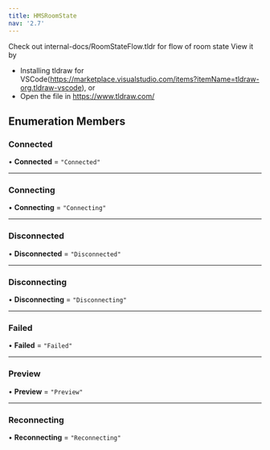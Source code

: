 ```yaml
---
title: HMSRoomState
nav: '2.7'
---
```


Check out internal-docs/RoomStateFlow.tldr for flow of room state
View it by

- Installing tldraw for VSCode(https://marketplace.visualstudio.com/items?itemName=tldraw-org.tldraw-vscode), or
- Open the file in https://www.tldraw.com/

## Enumeration Members

### Connected

• **Connected** = `"Connected"`

---

### Connecting

• **Connecting** = `"Connecting"`

---

### Disconnected

• **Disconnected** = `"Disconnected"`

---

### Disconnecting

• **Disconnecting** = `"Disconnecting"`

---

### Failed

• **Failed** = `"Failed"`

---

### Preview

• **Preview** = `"Preview"`

---

### Reconnecting

• **Reconnecting** = `"Reconnecting"`
